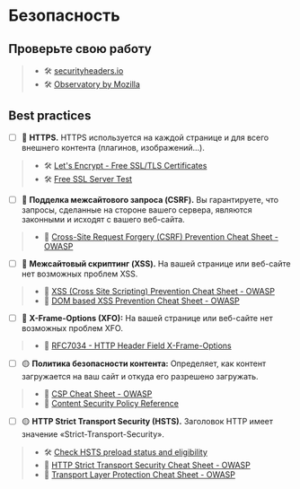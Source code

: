 # Безопасность

## Проверьте свою работу

> - 🛠 [securityheaders.io](https://securityheaders.io/)
> - 🛠 [Observatory by Mozilla](https://observatory.mozilla.org/)

## Best practices

- [ ] 🔴 **HTTPS.** HTTPS используется на каждой странице и для всего внешнего контента (плагинов, изображений...).

> - 🛠 [Let's Encrypt - Free SSL/TLS Certificates](https://letsencrypt.org/)
> - 🛠 [Free SSL Server Test](https://www.ssllabs.com/ssltest/index.html)

- [ ] 🔴 **Подделка межсайтового запроса (CSRF).** Вы гарантируете, что запросы, сделанные на стороне вашего сервера, являются законными и исходят с вашего веб-сайта.

> - 📖 [Cross-Site Request Forgery (CSRF) Prevention Cheat Sheet - OWASP](https://cheatsheetseries.owasp.org/cheatsheets/Cross-Site_Request_Forgery_Prevention_Cheat_Sheet.html)

- [ ] 🔴 **Межсайтовый скриптинг (XSS).** На вашей странице или веб-сайте нет возможных проблем XSS.

> - 📖 [XSS (Cross Site Scripting) Prevention Cheat Sheet - OWASP](https://cheatsheetseries.owasp.org/cheatsheets/Cross_Site_Scripting_Prevention_Cheat_Sheet.html)
> - 📖 [DOM based XSS Prevention Cheat Sheet - OWASP](https://cheatsheetseries.owasp.org/cheatsheets/DOM_based_XSS_Prevention_Cheat_Sheet.html)

- [ ] 🔴 **X-Frame-Options (XFO):** На вашей странице или веб-сайте нет возможных проблем XFO.

> - 📖 [RFC7034 - HTTP Header Field X-Frame-Options](https://tools.ietf.org/html/rfc7034)

- [ ] 🟡 **Политика безопасности контента:** Определяет, как контент загружается на ваш сайт и откуда его разрешено загружать.

> - 📖 [CSP Cheat Sheet - OWASP](https://cheatsheetseries.owasp.org/cheatsheets/Content_Security_Policy_Cheat_Sheet.html)
> - 📖 [Content Security Policy Reference](https://content-security-policy.com/)

- [ ] 🟡 **HTTP Strict Transport Security (HSTS).** Заголовок HTTP имеет значение «Strict-Transport-Security».

> - 🛠 [Check HSTS preload status and eligibility](https://hstspreload.org/)
> - 📖 [HTTP Strict Transport Security Cheat Sheet - OWASP](https://cheatsheetseries.owasp.org/cheatsheets/HTTP_Strict_Transport_Security_Cheat_Sheet.html)
> - 📖 [Transport Layer Protection Cheat Sheet - OWASP](https://cheatsheetseries.owasp.org/cheatsheets/Transport_Layer_Protection_Cheat_Sheet.html)
